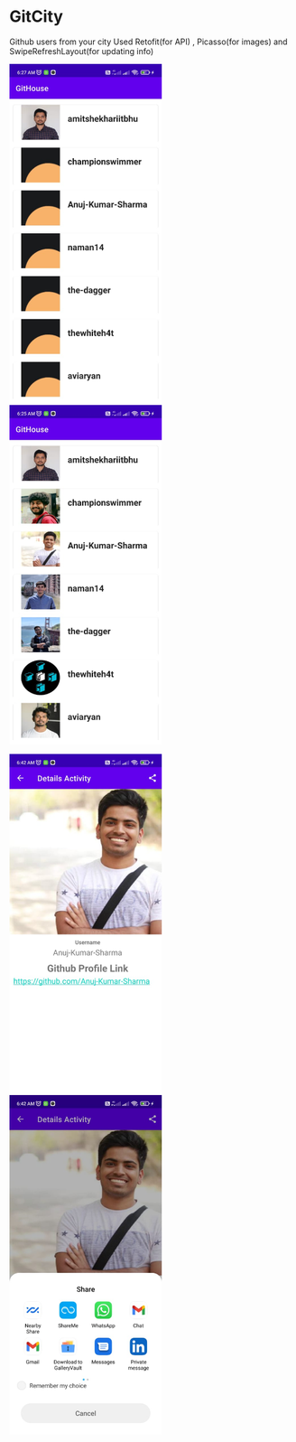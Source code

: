 # GitCity
Github users from your city
Used Retofit(for API) , Picasso(for images)  and SwipeRefreshLayout(for updating info)
<p float="left">
  <img src="https://github.com/Gauravlamba1109/GitCity/blob/master/ss/gc1.jpeg" width="270" />
  <img src="https://github.com/Gauravlamba1109/GitCity/blob/master/ss/gc2.jpeg" width="270" /> 
</p>

<p float="left">
  <img src="https://github.com/Gauravlamba1109/GitCity/blob/master/ss/gc3.jpeg" width="270" />
  <img src="https://github.com/Gauravlamba1109/GitCity/blob/master/ss/gc4.jpeg" width="270" /> 
</p>
